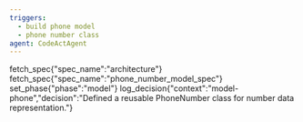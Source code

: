 ```yaml
---
triggers:
  - build phone model
  - phone number class
agent: CodeActAgent
---
```


fetch_spec{"spec_name":"architecture"}
fetch_spec{"spec_name":"phone_number_model_spec"}
set_phase{"phase":"model"}
log_decision{"context":"model-phone","decision":"Defined a reusable PhoneNumber class for number data representation."}
